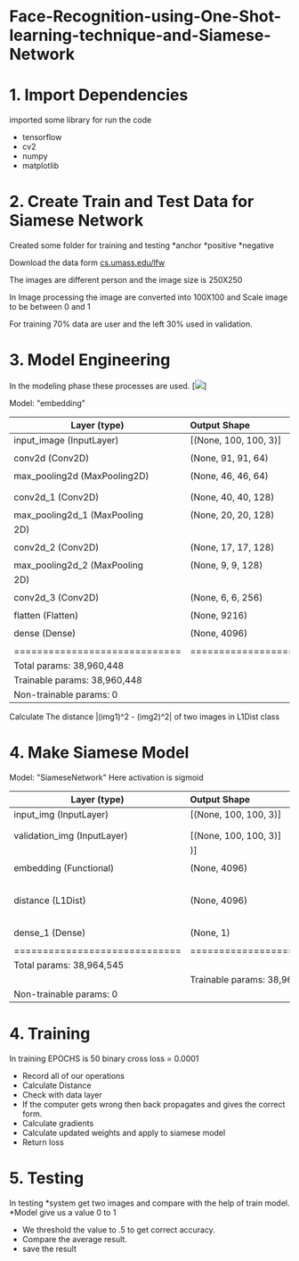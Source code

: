 # Face-Recognition-using-One-Shot-learning-technique-and-Siamese-Network

# 1. Import Dependencies
imported some library for run the code
* tensorflow
* cv2
* numpy 
* matplotlib 

# 2. Create Train and Test Data for Siamese Network
Created some folder for training and testing
*anchor
*positive
*negative

Download the data form
[cs.umass.edu/lfw](http://vis-www.cs.umass.edu/lfw/)

The images are different person and the image size is 250X250
 
In Image processing the image are converted into 100X100 and Scale image to be between 0 and 1

For training 70% data are user and the left 30% used in validation.


# 3. Model Engineering
In the modeling phase these processes are used.
[![](https://github.com/Sakifneoworld/Face-Recognition-using-One-Shot-learning-technique-and-Siamese-Network/blob/main/images.png)]


Model: "embedding"



| Layer (type)                |Output Shape              |Param #   |
|-----------------------------|:-------------------------|:--------:|
| input_image (InputLayer)    |[(None, 100, 100, 3)]     |0         |
|                             |                          |          |
| conv2d (Conv2D)             |(None, 91, 91, 64)        |19264     |
|                             |                          |          |
| max_pooling2d (MaxPooling2D)| (None, 46, 46, 64)       |0         |
|                             |                          |          |
|                             |                          |          |
| conv2d_1 (Conv2D)           |(None, 40, 40, 128)       |401536    |
|                             |                          |          |
| max_pooling2d_1 (MaxPooling | (None, 20, 20, 128)      |0         |
|2D)                          |                          |          |
|                             |                          |          |
| conv2d_2 (Conv2D)           |(None, 17, 17, 128)       |262272    |
|                             |                          |          |
| max_pooling2d_2 (MaxPooling | (None, 9, 9, 128)        |0         |
| 2D)                         |                          |          |
|                             |                          |          |
| conv2d_3 (Conv2D)           |(None, 6, 6, 256)         |524544    |
|                             |                          |          |
| flatten (Flatten)           |(None, 9216)              |0         |
|                             |                          |          |
| dense (Dense)               |(None, 4096)              |37752832  |
|                             |                          |          |
|=============================|==========================|==========|
|Total params: 38,960,448
|Trainable params: 38,960,448
|Non-trainable params: 0

Calculate The distance  |(img1)^2 - (img2)^2| of two images in L1Dist class


# 4. Make Siamese Model

Model: "SiameseNetwork" 
Here activation is sigmoid

|Layer (type)                 |  Output Shape          | Param #  |   Connected to                      |   
|-----------------------------|:-----------------------|:---------|-------------------------------------|
| input_img (InputLayer)      |   [(None, 100, 100, 3)]|  0       |    []                               |    
|                             |                        |          |                                     |    
|                             |                        |          |                                     |    
| validation_img (InputLayer) |   [(None, 100, 100, 3)]|  0       |    []                               |    
|                             |   )]                   |          |                                     |   
|                             |                        |          |                                     |  
| embedding (Functional)      |   (None, 4096)         |  38960448|    'input_img[0][0]',               | 
|                             |                        |          |     'validation_img[0][0]'          |
|                             |                        |          |                                     |
| distance (L1Dist)           |   (None, 4096)         |  0       |    'embedding[2][0]',               |
|                             |                        |          |     'embedding[3][0]'               |
|                             |                        |          |                                     |
| dense_1 (Dense)             |   (None, 1)            |  4097    |    ['distance[0][0]']               |
|                             |                        |          |                                     |
|=============================|========================|==========|=====================================|
|Total params: 38,964,545
||Trainable params: 38,964,545
|Non-trainable params: 0


# 4. Training
In training EPOCHS is 50
binary cross loss = 0.0001
* Record all of our operations
* Calculate Distance
* Check with data layer
* If the computer gets wrong then back propagates and gives the correct form.
* Calculate gradients
* Calculate updated weights and apply to siamese model
* Return loss


# 5. Testing 

In testing 
*system get two images and compare with the help of train model.
*Model give us a value 0 to 1
* We threshold the value to .5 to get correct accuracy.
* Compare the average result.
* save the result
